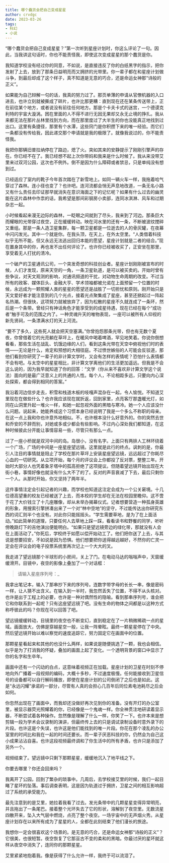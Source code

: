 ```yaml
---
title: 哪个蠢货会把自己变成星星
author: crvdgc
date: 2023-03-26
tags:
- 科幻
- 小说
---
```


“哪个蠢货会把自己变成星星？”第一次听到星座计划时，你这么评论了一句。因此，当我讲这句话时，你也不能责怪我，即使这次变成星星的那个蠢货是你。

我知道学校没有经过你的同意，不如说，是直接违反了你的白纸黑字的指示，把你发射了上去，放到了那条日益明亮而又拥挤的光带里。你一辈子都在和星座计划做斗争，到最后却成了这个样子，真不知道是无意的巧合，还是命运女神那“诗般的正义”。

如果能为自己辩解一句的话，我真的努力过了。那页单薄的申请从官僚机器的入口进去，也许立刻就被撕成了碎片，也许比那更糟：直到现在还在某条传送带上，正在前往某个地方，或者说没有前往任何地方。那是个卡夫卡式的迷宫，一个德谟克利特的宇宙大漩涡。困在里面的人不得不进行无因无果却又永无止境的挣扎。我从来都无法在那片丛林里找到方向，而在那里度过了大半生的你也没能真正地找到过出口。这里有条捷径，那里有个水潭，这些窍门是你积攒下来的唯一经验。而它们一条都没有传给我，因此递交那个申请就是我的极限了。就像我说过的，你不能责怪我。

我把你那辆旧普拉纳停在了路边，熄了火。突如其来的安静提示了刚刚引擎声的存在。你已经不在了。我已经想不起上次你带妈和我来是什么时候了。我从来没带艾里来过双河公园，这次也不例外。倒不是因为什么障碍或者禁忌，只是单纯没有想到过。

已经适应了室内的靴子今年首次踏在了新雪地上。如同一辆火车一样，我拖着哈气穿过了森林。连小径也变了？也许吧。连河流都会悄无声息地改道，一条无名小路又有什么责任去印证那早就消失在意识海面之下的记忆呢？如果有什么过去的幽灵能在这片森林中作祟的话，我希望是那间彩钢房小卖部，连同冰淇淋、风车和过期杂志一起。

小时候看起来漫无边际的森林，一眨眼之间就到了尽头，我来到了河边。那条巨大而耀眼的光带穿过夜空，正在缓缓转动。映在河水里的还有一条，不断被波纹搅碎又重组。那是一条人造卫星集群，每一颗卫星都是一位逝去的人的骨灰罐，在夜幕中闪闪发光。其中一个就是你。在我头顶，在天上，在外太空里。“人类借着科技似乎无所不能，但又永远无法逃出回归本能的愿望，星座计划就是二者的结合。”现在置身其中的你，再也发不出任何评论了。也许你已经被收买了，正安坐在那里，享受着无人打扰的清冷。

一个破产的卫星通讯公司，一个突发奇想的科技创业者。星座计划刚刚被宣布的时候，人们才发现，原来天空的一角，一条卫星轨道，是可以被买卖的。开始时曾有些争议，对天文观测的影响，对通讯频道的干扰，对动物生命周期的改变。不过当所有的政客、媒体巨头、金融大亨、学术领袖都被允诺在上面预留一个位置的时候，永远成为一颗照耀人类的星星的愿望还是战胜了一切担忧和原则。刚开始只是天文爱好者才能注意到的几个光点，接着光点聚集成了星座，甚至还掀起过一阵起名热潮。但很快，这项努力就被放弃了，因为松散的星座不久就连成了一条环，然后是一个条带。曾经只有神话角色才能享受到的成星待遇，现在已经在每个“成功者”触手可及的范围之内了。一种灵魂升天的唯物表现，一座可以被所有人仰视的新先贤祠，一条漂满水灯的天上河流。

“要不了多久，这些死人就会把天空塞满。”你曾抱怨那条光带，但也有无数个夏夜，你曾借着它的光亮躺在草坪上，在暖风中喝着啤酒，罕见地笑着。你说你倒想看看，那些生活在战乱、饥饿边缘的人们，看到这条光带在天空中俯视他们时的表情——无论是什么，肯定和预想的大相径庭。不过愤世嫉俗的人可能会反驳道，那他们看到你研究了一辈子的非计算文学时，又会有怎样的表情呢？恐怕什么表情都不会有吧。与太空中的星星相比，非计算文学离他们的生活更加遥远。但我是不会这么说的，因为我早就知道了你的回答：“文学（你从来不喜欢非计算文学这个说法）面向的是最广泛意义上的共通的人性。每个人，不论相距多远，只要向内心深处探索，都会得到相同的答案。”

我沿着河边信步走去，积雪和栈道木板的吱嘎声混杂在一起，令人愉悦。不知道艾里现在在做些什么？也许我应该现在就折返，回到家里，点亮客厅那盏暖光灯，如同在山洞里升起一堆火一样，和她一起忽视外面的黑暗与寒冷。她一个人应该没什么问题。说起来，她能养成这个习惯本身已经说明了我是一个多么不称职的母亲。在这一点上我和你也许意外地相似。不，也许根本没什么好意外的。你的突然去世和乔安的不辞而别，对她或多或少都会有些影响。不过内心深处我们都知道，在这种时候彼此分开能让事情容易一些，尽管只有那么一点。

过了一座小桥就是双河中间的岛。岛很小，没有名字。上面只有两排人工林环绕着一个广场，广场的中间是一座星座望远镜。这里就是此行的终点。讽刺的是，你最引人注目的事情就是阻止了学校在那片草坪上安装星座望远镜，远远超过了你耗尽心血的一切研究。从立项开始，每个月的评议会上你都投了反对票，整整三年。开始时大部分人也凭着象牙塔中的孤高拒绝了这项提议。但随着望远镜开始出现在大街小巷，事情好像也就没有什么大不了的了。反对的声音衰减了下去，最后只剩你一个人。从那时开始，你又坚持了两年半。

这件事情注定会引起记者的兴趣，而学校也知道这注定会成为一个公关窘境。十几位德高望重的校友已经被送了上去，而本校的学生却在无法在校园里瞻仰。这不啻于花了大价钱立了十几座雕像，却从未举办揭幕仪式。记者想要营造一种孤身英雄的形象，用搜索引擎拼凑出来了一个对“林中空地”的坚守，不过能传达出你研究东西的词汇则半个也没有。对此你只能摇摇头。“学生需要草地，是为了在上面活动。”如此简单的道理，只要任何人去草地上踩一踩，看看读书和野餐的同学，听听傍晚路灯下的吉他演出便能明白。“如果只是望远镜旁边的绿化带，那就没有人会在上面活动了。”你死后，学校终于如愿以偿开始动工了。他们把你送了上去，与其说是想要招安，不如说是因为恐惧。他们想要把你送得越远越好，不然你的亡灵一定会在评议会的电子投票系统里再次记上一个大大的叉。

我走进了望远镜那个半球形的小房间，关上了门。在电动马达的嗡嗡声中，天窗缓缓滑开。目镜中，夜空的影像上叠加了一个对话框：

> 请输入星座序列号：_

我拿出笔记本，输入了那串抄下来的序列号。连数字带字母的长长一串，像是密码一样，让人猜不出含义。在输入到一半时，我忽然丢失了位置，不得不从头核对。也许是出于工程上的必要，也许是一种对偶然性的隐喻。看到那串序列号，谁会把它和你联系到一起呢？只有这座望远镜了吧。没有生命的物体之间都是以这种方式称呼彼此的吗？你现在可以回答了吧。

望远镜缓缓转动，目镜里的夜空也不断变幻，直到稳定在了一片稍微稀疏一点的星域。画面放大，仿佛是穿越星空一般，让我一阵晕眩。最终一颗星星停在了中央。然后望远镜开始以难以察觉的速度追踪它，努力固定它在画面中的位置。

那颗星星看起来和其他的也没什么两样，如果说是随便挑选了一颗，我也会相信。似乎是为了打消我的怀疑，叠加的画面上起了变化。一个透明背景的窗口中显示了你的名字和生卒年。

画面中还有一个闪动的白点，这意味着视频正在加载。星座计划的卫星在时刻不停地向外广播着一段视频的编码，大概十多秒，不过速度极慢。任何能接收到卫星信号的设备都可以自行解码播放，即使在星座计划的公司倒闭了之后也是如此。这是“永远闪耀”承诺的一部分，尽管有人真的会担心几百年后同位素电池耗尽之后会如何。

你忽然出现在了画面中，而我却还没做好再次见到你的准备。没有开灯的办公室里，被显示器荧光照耀着的你，已经像是一个鬼魂一样。你全神贯注地研读着显示器，不断尝试着各种操作。忽然像是理解了什么一样，你笑了一下。也许本来是想剪辑一段为学术会议录制的演讲，但最终传上去的只是调试录制设备时意外录下的片段。也许这是个失误，也许这是他们能找到的唯一片段。你花在那个凌乱的办公室里的时间比和我在一起的时间还要长。而一辈子厌恶科技的你，仍然会为自己这小成果沾沾自喜。也许这段视频最终调和了你生活中的所有矛盾，也许只是添加了另外一个。

视频结束了。望远镜中只剩下那颗星星，缓缓地沉入了地平线之下。

你要去哪里？你还会回来吗？

我离开了公园，回到了繁杂的琐事中。几周后，去学校接艾里的时候，我们一起目睹了星环的坠落。事后调查表明，这是因为轨道过于拥挤，卫星之间的相互影响超过了系统的承受能力。

最先注意到的是艾里，她拉着我看了过去。发光条带中的几颗星星变得异常明亮，并且拖出了一条尾巴。接着整个光环失去了它的形状，溶解到了夜空里。无数流星四散开来，坠入大气层中燃烧，点亮了整个夜空。一场宇宙中的无声烟火秀。从星座计划存在以来所有成为了星星的人，全都在此刻结束了他们漫长的旅途。

我想你一定会很喜欢这个场景的。是无意的巧合，还是命运女神那“诗般的正义”？它很美，也很短暂。夜空恢复了它那亘古不变的柔和的黑暗。你最讨厌的星环就这样从夜空中消失了，连同你的那颗星星。

艾里紧紧地抱着我。像是获得了什么允许一样，我终于可以流泪了。

